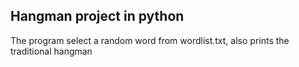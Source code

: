 ## Hangman project in python

The program select a random word from wordlist.txt, also prints the traditional hangman